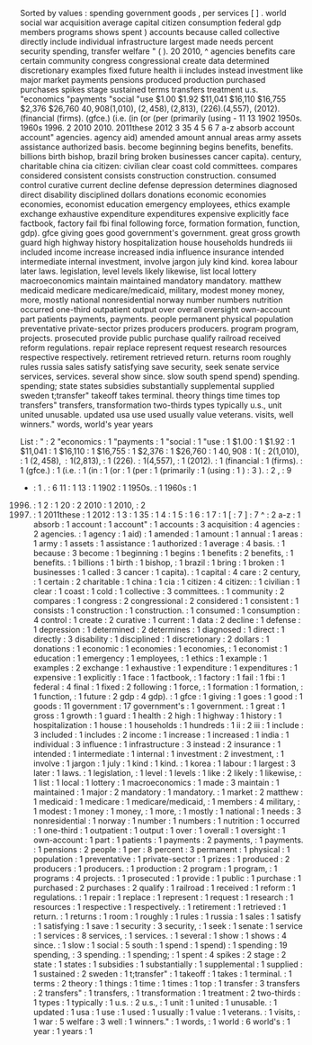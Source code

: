 Sorted by values :
spending government goods , per services [ ] . world social war acquisition average capital citizen consumption federal gdp members programs shows spent ) accounts because called collective directly include individual infrastructure largest made needs percent security spending, transfer welfare " ( ). 20 2010, ^ agencies benefits care certain community congress congressional create data determined discretionary examples fixed future health ii includes instead investment like major market payments pensions produced production purchased purchases spikes stage sustained terms transfers treatment u.s. "economics "payments "social "use $1.00 $1.92 $11,041 $16,110 $16,755 $2,376 $26,760 $40,908 ($1,010), ($2,458), ($2,813), ($226). ($4,557), (2012). (financial (firms). (gfce.) (i.e. (in (or (per (primarily (using - 11 13 1902 1950s. 1960s 1996. 2 2010 2010. 2011these 2012 3 35 4 5 6 7 a-z absorb account account" agencies. agency aid) amended amount annual areas army assets assistance authorized basis. become beginning begins benefits, benefits. billions birth bishop, brazil bring broken businesses cancer capita). century, charitable china cia citizen: civilian clear coast cold committees. compares considered consistent consists construction construction. consumed control curative current decline defense depression determines diagnosed direct disability disciplined dollars donations economic economies economies, economist education emergency employees, ethics example exchange exhaustive expenditure expenditures expensive explicitly face factbook, factory fail fbi final following force, formation formation, function, gdp). gfce giving goes good government's government. great gross growth guard high highway history hospitalization house households hundreds iii included income increase increased india influence insurance intended intermediate internal investment, involve jargon july kind kind. korea labour later laws. legislation, level levels likely likewise, list local lottery macroeconomics maintain maintained mandatory mandatory. matthew medicaid medicare medicare/medicaid, military, modest money money, more, mostly national nonresidential norway number numbers nutrition occurred one-third outpatient output over overall oversight own-account part patients payments, payments. people permanent physical population preventative private-sector prizes producers producers. program program, projects. prosecuted provide public purchase qualify railroad received reform regulations. repair replace represent request research resources respective respectively. retirement retrieved return. returns room roughly rules russia sales satisfy satisfying save security, seek senate service services, services. several show since. slow south spend spend) spending. spending; state states subsidies substantially supplemental supplied sweden t;transfer" takeoff takes terminal. theory things time times top transfers" transfers, transformation two-thirds types typically u.s., unit united unusable. updated usa use used usually value veterans. visits, well winners." words, world's year years 

List :
" : 2
"economics : 1
"payments : 1
"social : 1
"use : 1
$1.00 : 1
$1.92 : 1
$11,041 : 1
$16,110 : 1
$16,755 : 1
$2,376 : 1
$26,760 : 1
$40,908 : 1
( : 2
($1,010), : 1
($2,458), : 1
($2,813), : 1
($226). : 1
($4,557), : 1
(2012). : 1
(financial : 1
(firms). : 1
(gfce.) : 1
(i.e. : 1
(in : 1
(or : 1
(per : 1
(primarily : 1
(using : 1
) : 3
). : 2
, : 9
- : 1
. : 6
11 : 1
13 : 1
1902 : 1
1950s. : 1
1960s : 1
1996. : 1
2 : 1
20 : 2
2010 : 1
2010, : 2
2010. : 1
2011these : 1
2012 : 1
3 : 1
35 : 1
4 : 1
5 : 1
6 : 1
7 : 1
[ : 7
] : 7
^ : 2
a-z : 1
absorb : 1
account : 1
account" : 1
accounts : 3
acquisition : 4
agencies : 2
agencies. : 1
agency : 1
aid) : 1
amended : 1
amount : 1
annual : 1
areas : 1
army : 1
assets : 1
assistance : 1
authorized : 1
average : 4
basis. : 1
because : 3
become : 1
beginning : 1
begins : 1
benefits : 2
benefits, : 1
benefits. : 1
billions : 1
birth : 1
bishop, : 1
brazil : 1
bring : 1
broken : 1
businesses : 1
called : 3
cancer : 1
capita). : 1
capital : 4
care : 2
century, : 1
certain : 2
charitable : 1
china : 1
cia : 1
citizen : 4
citizen: : 1
civilian : 1
clear : 1
coast : 1
cold : 1
collective : 3
committees. : 1
community : 2
compares : 1
congress : 2
congressional : 2
considered : 1
consistent : 1
consists : 1
construction : 1
construction. : 1
consumed : 1
consumption : 4
control : 1
create : 2
curative : 1
current : 1
data : 2
decline : 1
defense : 1
depression : 1
determined : 2
determines : 1
diagnosed : 1
direct : 1
directly : 3
disability : 1
disciplined : 1
discretionary : 2
dollars : 1
donations : 1
economic : 1
economies : 1
economies, : 1
economist : 1
education : 1
emergency : 1
employees, : 1
ethics : 1
example : 1
examples : 2
exchange : 1
exhaustive : 1
expenditure : 1
expenditures : 1
expensive : 1
explicitly : 1
face : 1
factbook, : 1
factory : 1
fail : 1
fbi : 1
federal : 4
final : 1
fixed : 2
following : 1
force, : 1
formation : 1
formation, : 1
function, : 1
future : 2
gdp : 4
gdp). : 1
gfce : 1
giving : 1
goes : 1
good : 1
goods : 11
government : 17
government's : 1
government. : 1
great : 1
gross : 1
growth : 1
guard : 1
health : 2
high : 1
highway : 1
history : 1
hospitalization : 1
house : 1
households : 1
hundreds : 1
ii : 2
iii : 1
include : 3
included : 1
includes : 2
income : 1
increase : 1
increased : 1
india : 1
individual : 3
influence : 1
infrastructure : 3
instead : 2
insurance : 1
intended : 1
intermediate : 1
internal : 1
investment : 2
investment, : 1
involve : 1
jargon : 1
july : 1
kind : 1
kind. : 1
korea : 1
labour : 1
largest : 3
later : 1
laws. : 1
legislation, : 1
level : 1
levels : 1
like : 2
likely : 1
likewise, : 1
list : 1
local : 1
lottery : 1
macroeconomics : 1
made : 3
maintain : 1
maintained : 1
major : 2
mandatory : 1
mandatory. : 1
market : 2
matthew : 1
medicaid : 1
medicare : 1
medicare/medicaid, : 1
members : 4
military, : 1
modest : 1
money : 1
money, : 1
more, : 1
mostly : 1
national : 1
needs : 3
nonresidential : 1
norway : 1
number : 1
numbers : 1
nutrition : 1
occurred : 1
one-third : 1
outpatient : 1
output : 1
over : 1
overall : 1
oversight : 1
own-account : 1
part : 1
patients : 1
payments : 2
payments, : 1
payments. : 1
pensions : 2
people : 1
per : 8
percent : 3
permanent : 1
physical : 1
population : 1
preventative : 1
private-sector : 1
prizes : 1
produced : 2
producers : 1
producers. : 1
production : 2
program : 1
program, : 1
programs : 4
projects. : 1
prosecuted : 1
provide : 1
public : 1
purchase : 1
purchased : 2
purchases : 2
qualify : 1
railroad : 1
received : 1
reform : 1
regulations. : 1
repair : 1
replace : 1
represent : 1
request : 1
research : 1
resources : 1
respective : 1
respectively. : 1
retirement : 1
retrieved : 1
return. : 1
returns : 1
room : 1
roughly : 1
rules : 1
russia : 1
sales : 1
satisfy : 1
satisfying : 1
save : 1
security : 3
security, : 1
seek : 1
senate : 1
service : 1
services : 8
services, : 1
services. : 1
several : 1
show : 1
shows : 4
since. : 1
slow : 1
social : 5
south : 1
spend : 1
spend) : 1
spending : 19
spending, : 3
spending. : 1
spending; : 1
spent : 4
spikes : 2
stage : 2
state : 1
states : 1
subsidies : 1
substantially : 1
supplemental : 1
supplied : 1
sustained : 2
sweden : 1
t;transfer" : 1
takeoff : 1
takes : 1
terminal. : 1
terms : 2
theory : 1
things : 1
time : 1
times : 1
top : 1
transfer : 3
transfers : 2
transfers" : 1
transfers, : 1
transformation : 1
treatment : 2
two-thirds : 1
types : 1
typically : 1
u.s. : 2
u.s., : 1
unit : 1
united : 1
unusable. : 1
updated : 1
usa : 1
use : 1
used : 1
usually : 1
value : 1
veterans. : 1
visits, : 1
war : 5
welfare : 3
well : 1
winners." : 1
words, : 1
world : 6
world's : 1
year : 1
years : 1
